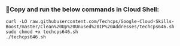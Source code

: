 ### 🚨Copy and run the below commands in Cloud Shell:

```
curl -LO raw.githubusercontent.com/Techcps/Google-Cloud-Skills-Boost/master/Clean%20Up%20Unused%20IP%20Addresses/techcps646.sh
sudo chmod +x techcps646.sh
./techcps646.sh
